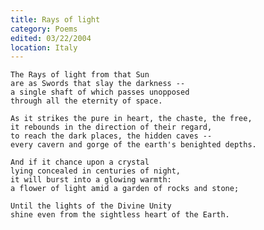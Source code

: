 ```yaml
---
title: Rays of light
category: Poems
edited: 03/22/2004
location: Italy
---
```


    The Rays of light from that Sun
    are as Swords that slay the darkness --
    a single shaft of which passes unopposed
    through all the eternity of space.

    As it strikes the pure in heart, the chaste, the free,
    it rebounds in the direction of their regard,
    to reach the dark places, the hidden caves --
    every cavern and gorge of the earth's benighted depths.

    And if it chance upon a crystal
    lying concealed in centuries of night,
    it will burst into a glowing warmth:
    a flower of light amid a garden of rocks and stone;

    Until the lights of the Divine Unity
    shine even from the sightless heart of the Earth.


